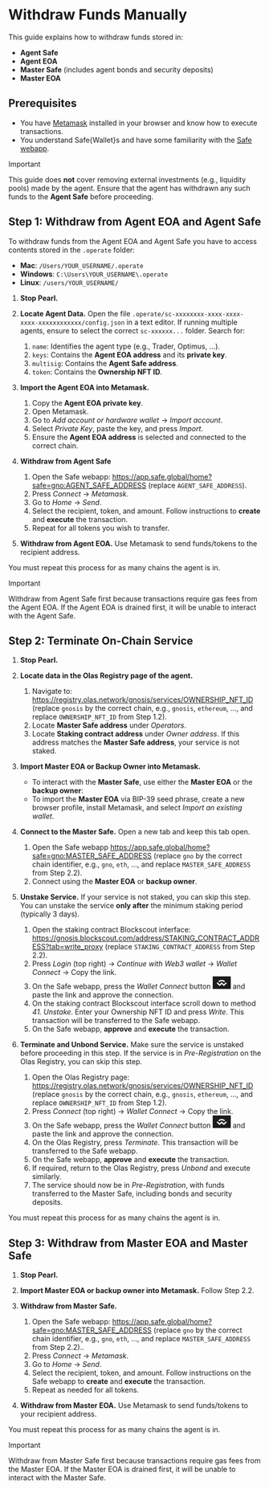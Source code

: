 # Withdraw Funds Manually

This guide explains how to withdraw funds stored in:

- **Agent Safe**
- **Agent EOA**
- **Master Safe** (includes agent bonds and security deposits)
- **Master EOA**

## Prerequisites

- You have [Metamask](https://metamask.io/) installed in your browser and know how to execute transactions.
- You understand Safe{Wallet}s and have some familiarity with the [Safe webapp](https://app.safe.global/).

> [!IMPORTANT]
> This guide does **not** cover removing external investments (e.g., liquidity pools) made by the agent. Ensure that the agent has withdrawn any such funds to the **Agent Safe** before proceeding.

## Step 1: Withdraw from Agent EOA and Agent Safe

To withdraw funds from the Agent EOA and Agent Safe you have to access contents stored in the `.operate` folder:

- **Mac**: `/Users/YOUR_USERNAME/.operate`
- **Windows**: `C:\Users\YOUR_USERNAME\.operate`
- **Linux**: `/users/YOUR_USERNAME/`

1. **Stop Pearl.**

2. **Locate Agent Data.** Open the file `.operate/sc-xxxxxxxx-xxxx-xxxx-xxxx-xxxxxxxxxxxx/config.json` in a text editor. If running multiple agents, ensure to select the correct `sc-xxxxxx...` folder. Search for:
   1. `name`: Identifies the agent type (e.g., Trader, Optimus, ...).
   2. `keys`: Contains the **Agent EOA address** and its **private key**.
   3. `multisig`: Contains the **Agent Safe address**.
   4. `token`: Contains the **Ownership NFT ID**.

3. **Import the Agent EOA into Metamask.**
   1. Copy the **Agent EOA private key**.
   2. Open Metamask.
   3. Go to *Add account or hardware wallet* &#8594; *Import account*.
   4. Select *Private Key*, paste the key, and press *Import*.
   5. Ensure the **Agent EOA address** is selected and connected to the correct chain.

4. **Withdraw from Agent Safe**
   1. Open the Safe webapp: https://app.safe.global/home?safe=gno:AGENT_SAFE_ADDRESS (replace `AGENT_SAFE_ADDRESS`).
   2. Press *Connect* &#8594; *Metamask*.
   3. Go to *Home* &#8594; *Send*.
   4. Select the recipient, token, and amount. Follow instructions to **create** and **execute** the transaction.
   5. Repeat for all tokens you wish to transfer.

5. **Withdraw from Agent EOA.** Use Metamask to send funds/tokens to the recipient address.

You must repeat this process for as many chains the agent is in.

> [!IMPORTANT]
> Withdraw from Agent Safe first because transactions require gas fees from the Agent EOA. If the Agent EOA is drained first, it will be unable to interact with the Agent Safe.

## Step 2: Terminate On-Chain Service

1. **Stop Pearl.**

2. **Locate data in the Olas Registry page of the agent.**
   1. Navigate to: https://registry.olas.network/gnosis/services/OWNERSHIP_NFT_ID (replace `gnosis` by the correct chain, e.g., `gnosis`, `ethereum`, ..., and replace `OWNERSHIP_NFT_ID` from Step 1.2).
   2. Locate **Master Safe address** under *Operators*.
   3. Locate **Staking contract address** under *Owner address*. If this address matches the **Master Safe address**, your service is not staked.

3. **Import Master EOA or Backup Owner into Metamask.**
   - To interact with the **Master Safe**, use either the **Master EOA** or the **backup owner**:
   - To import the **Master EOA** via BIP-39 seed phrase, create a new browser profile, install Metamask, and select *Import an existing wallet*.

4. **Connect to the Master Safe.** Open a new tab and keep this tab open.
   1. Open the Safe webapp https://app.safe.global/home?safe=gno:MASTER_SAFE_ADDRESS (replace `gno` by the correct chain identifier, e.g., `gno`, `eth`, ..., and replace `MASTER_SAFE_ADDRESS` from Step 2.2).
   2. Connect using the **Master EOA** or **backup owner**.

5. **Unstake Service.** If your service is not staked, you can skip this step.  You can unstake the service **only after** the minimum staking period (typically 3 days).
   1. Open the staking contract Blockscout interface: https://gnosis.blockscout.com/address/STAKING_CONTRACT_ADDRESS?tab=write_proxy (replace `STAKING_CONTRACT_ADDRESS` from Step 2.2).
   2. Press *Login* (top right) &#8594; *Continue with Web3 wallet* &#8594; *Wallet Connect* &#8594; Copy the link.
   3. On the Safe webapp, press the *Wallet Connect* button ![Wallet Connect](./images/wallet_connect.png) and paste the link and approve the connection.
   4. On the staking contract Blockscout interface scroll down to method *41. Unstake*. Enter your Ownership NFT ID and press *Write*. This transaction will be transferred to the Safe webapp.
   5. On the Safe webapp, **approve** and **execute** the transaction.

6. **Terminate and Unbond Service.** Make sure the service is unstaked before proceeding in this step. If the service is in *Pre-Registration* on the Olas Registry, you can skip this step.
   1. Open the Olas Registry page: https://registry.olas.network/gnosis/services/OWNERSHIP_NFT_ID (replace `gnosis` by the correct chain, e.g., `gnosis`, `ethereum`, ..., and replace `OWNERSHIP_NFT_ID` from Step 1.2).
   2. Press *Connect* (top right) &#8594; *Wallet Connect* &#8594; Copy the link.
   3. On the Safe webapp, press the *Wallet Connect* button ![Wallet Connect](./images/wallet_connect.png) and paste the link and approve the connection.
   4. On the Olas Registry, press *Terminate*. This transaction will be transferred to the Safe webapp.
   5. On the Safe webapp, **approve** and **execute** the transaction.
   6. If required, return to the Olas Registry, press *Unbond* and execute similarly.
   7. The service should now be in *Pre-Registration*, with funds transferred to the Master Safe, including bonds and security deposits.

You must repeat this process for as many chains the agent is in.

## Step 3: Withdraw from Master EOA and Master Safe

1. **Stop Pearl.**

2. **Import Master EOA or backup owner into Metamask.** Follow Step 2.2.

3. **Withdraw from Master Safe.**
   1. Open the Safe webapp: https://app.safe.global/home?safe=gno:MASTER_SAFE_ADDRESS (replace `gno` by the correct chain identifier, e.g., `gno`, `eth`, ..., and replace `MASTER_SAFE_ADDRESS` from Step 2.2)..
   2. Press *Connect* &#8594; *Metamask*.
   3. Go to *Home* &#8594; *Send*.
   4. Select the recipient, token, and amount. Follow instructions on the Safe webapp to **create** and **execute** the transaction.
   5. Repeat as needed for all tokens.

4. **Withdraw from Master EOA.** Use Metamask to send funds/tokens to your recipient address.

You must repeat this process for as many chains the agent is in.

> [!IMPORTANT]
> Withdraw from Master Safe first because transactions require gas fees from the Master EOA. If the Master EOA is drained first, it will be unable to interact with the Master Safe.
